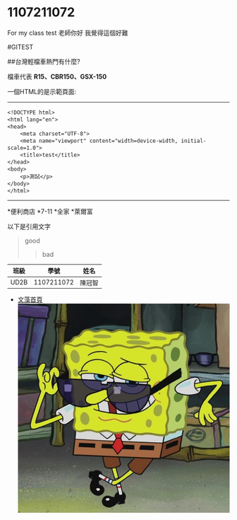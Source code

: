 # 1107211072

For my class test
老師你好 我覺得這個好難


#GITEST

##台灣輕檔車熱門有什麼?


檔車代表 **R15、CBR150、GSX-150**

一個HTML的是示範頁面:

***
    <!DOCTYPE html>
    <html lang="en">
    <head>
        <meta charset="UTF-8">
        <meta name="viewport" content="width=device-width, initial-scale=1.0">
        <title>test</title>
    </head>
    <body>
        <p>測試</p>
    </body>
    </html>
*** 
  *便利商店
  *7-11
  *全家
  *萊爾富
  
  以下是引用文字
  >good
  >>bad
  
  | 班級|   學號   | 姓名 |
  |----|----------|------|
  |UD2B|1107211072|陳冠智|
  
  * [文藻首頁](http://www.wzu.edu.tw)
  ![image](https://github.com/Koko335577/1107211072/blob/master/123.jpg)
  
  
